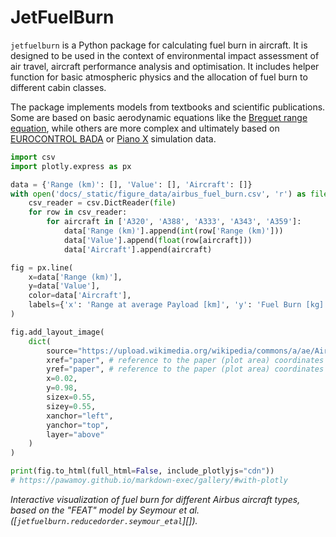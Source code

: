 # JetFuelBurn

`jetfuelburn` is a Python package for calculating fuel burn in aircraft. It is designed to be used in the context of environmental impact assessment of air travel, aircraft performance analysis and optimisation. It includes helper function for basic atmospheric physics and the allocation of fuel burn to different cabin classes.

The package implements models from textbooks and scientific publications. Some are based on basic aerodynamic equations like the [Breguet range equation](https://en.wikipedia.org/wiki/Range_(aeronautics)), while others are more complex and ultimately based on [EUROCONTROL BADA](https://www.eurocontrol.int/model/bada) or [Piano X](https://www.lissys.uk/index2.html) simulation data.

```python exec="true" html="true"
import csv
import plotly.express as px

data = {'Range (km)': [], 'Value': [], 'Aircraft': []}
with open('docs/_static/figure_data/airbus_fuel_burn.csv', 'r') as file:
    csv_reader = csv.DictReader(file)
    for row in csv_reader:
        for aircraft in ['A320', 'A388', 'A333', 'A343', 'A359']:
            data['Range (km)'].append(int(row['Range (km)']))
            data['Value'].append(float(row[aircraft]))
            data['Aircraft'].append(aircraft)

fig = px.line(
    x=data['Range (km)'],
    y=data['Value'],
    color=data['Aircraft'],
    labels={'x': 'Range at average Payload [km]', 'y': 'Fuel Burn [kg]', 'color': 'Aircraft Type'},
)

fig.add_layout_image(
    dict(
        source="https://upload.wikimedia.org/wikipedia/commons/a/ae/Airbus_A320_clipart.svg",
        xref="paper", # reference to the paper (plot area) coordinates
        yref="paper", # reference to the paper (plot area) coordinates
        x=0.02,
        y=0.98,
        sizex=0.55,
        sizey=0.55,
        xanchor="left",
        yanchor="top",
        layer="above"
    )
)

print(fig.to_html(full_html=False, include_plotlyjs="cdn"))
# https://pawamoy.github.io/markdown-exec/gallery/#with-plotly
```
_Interactive visualization of fuel burn for different Airbus aircraft types, based on the "FEAT" model by Seymour et al. ([`jetfuelburn.reducedorder.seymour_etal`][])._